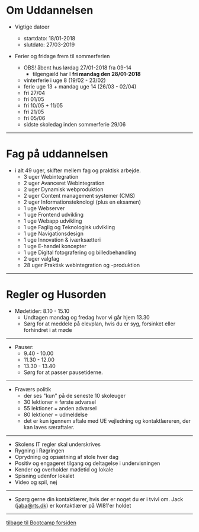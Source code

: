 # Om Uddannelsen
* Vigtige datoer 
   * startdato: 18/01-2018
   * slutdato:  27/03-2019

* Ferier og fridage frem til sommerferien
   * OBS! åbent hus lørdag 27/01-2018 fra 09-14
      * tilgengæld har I **fri mandag den 28/01-2018**
   * vinterferie i uge 8 (19/02 - 23/02)
   * ferie uge 13 + mandag uge 14 (26/03 - 02/04)
   * fri 27/04
   * fri 01/05
   * fri 10/05 + 11/05
   * fri 21/05
   * fri 05/06
   * sidste skoledag inden sommerferie 29/06

---

# Fag på uddannelsen

* i alt 49 uger, skifter mellem fag og praktisk arbejde.
   * 3 uger Webintegration
   * 2 uger Avanceret Webintegration
   * 2 uger Dynamisk webproduktion
   * 2 uger Content management systemer (CMS)
   * 2 uger Informationsteknologi (plus en eksamen)
   * 1 uge Webserver
   * 1 uge Frontend udvikling
   * 1 uge Webapp udvikling
   * 1 uge Faglig og Teknologisk udvikling
   * 1 uge Navigationsdesign
   * 1 uge Innovation & iværksætteri
   * 1 uge E-handel koncepter
   * 1 uge Digital fotografering og billedbehandling 
   * 2 uger valgfag
   * 28 uger Praktisk webintegration og -produktion

---

# Regler og Husorden

* Mødetider: 8.10 - 15.10 
   * Undtagen mandag og fredag hvor vi går hjem 13.30
   * Sørg for at meddele på elevplan, hvis du er syg, forsinket eller forhindret i at møde

---

* Pauser:
   * 9.40 - 10.00
   * 11.30 - 12.00
   * 13.30 - 13.40
   * Sørg for at passer pausetiderne.

---

* Fraværs politik
   * der ses "kun" på de seneste 10 skoleuger
   * 30 lektioner = første advarsel 
   * 55 lektioner = anden advarsel 
   * 80 lektioner = udmeldelse
   * det er kun igennem aftale med UE vejledning og kontaktlæreren, der kan laves særaftaler.

---

* Skolens IT regler skal underskrives
* Rygning i Røgringen 
* Oprydning og opsætning af stole hver dag 
* Positiv og engageret tilgang og deltagelse i undervisningen 
* Kender og overholder mødetid og lokale 
* Spisning udenfor lokalet 
* Video og spil, nej

---

* Spørg gerne din kontaktlærer, hvis der er noget du er i tvivl om. Jack (jaba@rts.dk) er kontaktlærer på WI81'er holdet

---

[tilbage til Bootcamp forsiden](README.md)